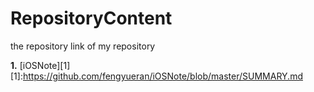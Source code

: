 # RepositoryContent

the repository link of my repository

**1.** [iOSNote][1]
[1]:https://github.com/fengyueran/iOSNote/blob/master/SUMMARY.md




